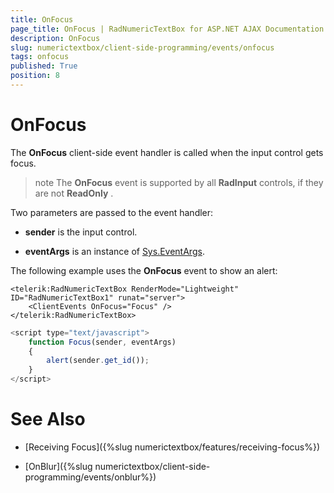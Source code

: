 ```yaml
---
title: OnFocus
page_title: OnFocus | RadNumericTextBox for ASP.NET AJAX Documentation
description: OnFocus
slug: numerictextbox/client-side-programming/events/onfocus
tags: onfocus
published: True
position: 8
---
```


# OnFocus




The **OnFocus** client-side event handler is called when the input control gets focus.

>note The **OnFocus** event is supported by all **RadInput** controls, if they are not **ReadOnly** .
>


Two parameters are passed to the event handler:

* **sender** is the input control.

* **eventArgs** is an instance of [Sys.EventArgs](https://www.asp.net/AJAX/Documentation/Live/ClientReference/Sys/EventArgsClass/default.aspx).

The following example uses the **OnFocus** event to show an alert:

````ASPNET
<telerik:RadNumericTextBox RenderMode="Lightweight" ID="RadNumericTextBox1" runat="server">
	<ClientEvents OnFocus="Focus" />
</telerik:RadNumericTextBox>
````



````JavaScript
<script type="text/javascript">
	function Focus(sender, eventArgs)
	{
		alert(sender.get_id());
	}
</script>
````



# See Also

 * [Receiving Focus]({%slug numerictextbox/features/receiving-focus%})

 * [OnBlur]({%slug numerictextbox/client-side-programming/events/onblur%})
